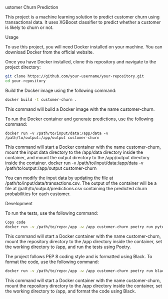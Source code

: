 ustomer Churn Prediction

This project is a machine learning solution to predict customer churn using transactional data. It uses XGBoost classifier to predict whether a customer is likely to churn or not.

Usage

To use this project, you will need Docker installed on your machine. You can download Docker from the official website.

Once you have Docker installed, clone this repository and navigate to the project directory:

```bash
git clone https://github.com/your-username/your-repository.git
cd your-repository
```

Build the Docker image using the following command:

```bash
docker build -t customer-churn .
```
This command will build a Docker image with the name customer-churn.

To run the Docker container and generate predictions, use the following command:

```
docker run -v /path/to/input/data:/app/data -v /path/to/output:/app/output customer-churn
```
This command will start a Docker container with the name customer-churn, mount the input data directory to the /app/data directory inside the container, and mount the output directory to the /app/output directory inside the container.
docker run -v /path/to/input/data:/app/data -v /path/to/output:/app/output customer-churn

You can modify the input data by updating the file at /path/to/input/data/transactions.csv. The output of the container will be a file at /path/to/output/predictions.csv containing the predicted churn probabilities for each customer.

Development

To run the tests, use the following command:

```bash
Copy code
docker run -v /path/to/repo:/app -w /app customer-churn poetry run pytest
```

This command will start a Docker container with the name customer-churn, mount the repository directory to the /app directory inside the container, set the working directory to /app, and run the tests using Poetry.

The project follows PEP 8 coding style and is formatted using Black. To format the code, use the following command:

```bash
docker run -v /path/to/repo:/app -w /app customer-churn poetry run black . 
```
This command will start a Docker container with the name customer-churn, mount the repository directory to the /app directory inside the container, set the working directory to /app, and format the code using Black.
